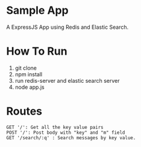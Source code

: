 # Sample App

A ExpressJS App using Redis and Elastic Search.

# How To Run

1. git clone
2. npm install
3. run redis-server and elastic search server
4. node app.js

# Routes

    GET '/': Get all the key value pairs
    POST '/': Post body with "key" and "m" field
    GET '/search/:q' : Search messages by key value.
